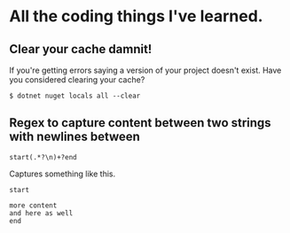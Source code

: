 # All the coding things I've learned.

## Clear your cache damnit!

If you're getting errors saying a version of your project doesn't exist. Have you considered clearing your cache?

```
$ dotnet nuget locals all --clear
```

## Regex to capture content between two strings with newlines between

```
start(.*?\n)+?end
```

Captures something like this.

```
start

more content
and here as well
end
```
